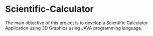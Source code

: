 # Scientific-Calculator
The main objective of this project is to develop a Scientific Calculator Application using 3D Graphics using JAVA programming language. 
